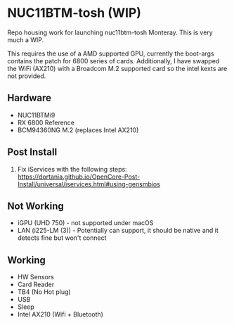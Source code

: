 # NUC11BTM-tosh (WIP)

Repo housing work for launching nuc11btm-tosh Monteray. This is very much a WIP.

This requires the use of a AMD supported GPU, currently the boot-args contains the patch for 6800 series of cards. Additionally, I have swapped the WiFi (AX210) with a Broadcom M.2 supported card so the intel kexts are not provided.

## Hardware
 - NUC11BTMi9
 - RX 6800 Reference
 - BCM94360NG M.2 (replaces Intel AX210)

## Post Install
1. Fix iServices with the following steps: https://dortania.github.io/OpenCore-Post-Install/universal/iservices.html#using-gensmbios

## Not Working
 - iGPU (UHD 750) - not supported under macOS
 - LAN (i225-LM (3)) - Potentially can support, it should be native and it detects fine but won't connect

## Working
 - HW Sensors
 - Card Reader
 - TB4 (No Hot plug)
 - USB
 - Sleep
 - Intel AX210 (Wifi + Bluetooth)